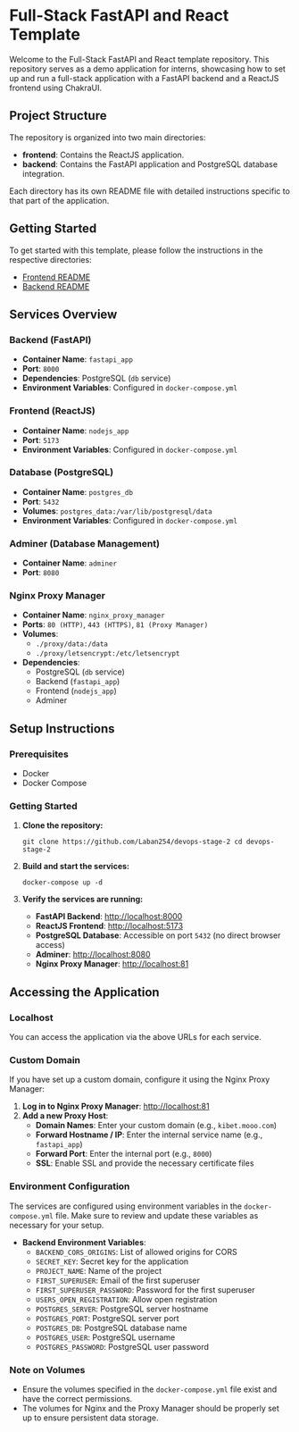 # Full-Stack FastAPI and React Template

Welcome to the Full-Stack FastAPI and React template repository. This repository serves as a demo application for interns, showcasing how to set up and run a full-stack application with a FastAPI backend and a ReactJS frontend using ChakraUI.

## Project Structure

The repository is organized into two main directories:

- **frontend**: Contains the ReactJS application.
- **backend**: Contains the FastAPI application and PostgreSQL database integration.

Each directory has its own README file with detailed instructions specific to that part of the application.

## Getting Started

To get started with this template, please follow the instructions in the respective directories:

- [Frontend README](./frontend/README.md)
- [Backend README](./backend/README.md)

## Services Overview

### Backend (FastAPI)

-   **Container Name**: `fastapi_app`
-   **Port**: `8000`
-   **Dependencies**: PostgreSQL (`db` service)
-   **Environment Variables**: Configured in `docker-compose.yml`

### Frontend (ReactJS)

-   **Container Name**: `nodejs_app`
-   **Port**: `5173`
-   **Environment Variables**: Configured in `docker-compose.yml`

### Database (PostgreSQL)

-   **Container Name**: `postgres_db`
-   **Port**: `5432`
-   **Volumes**: `postgres_data:/var/lib/postgresql/data`
-   **Environment Variables**: Configured in `docker-compose.yml`

### Adminer (Database Management)

-   **Container Name**: `adminer`
-   **Port**: `8080`

### Nginx Proxy Manager

-   **Container Name**: `nginx_proxy_manager`
-   **Ports**: `80 (HTTP)`, `443 (HTTPS)`, `81 (Proxy Manager)`
-   **Volumes**:
    -   `./proxy/data:/data`
    -   `./proxy/letsencrypt:/etc/letsencrypt`
-   **Dependencies**:
    -   PostgreSQL (`db` service)
    -   Backend (`fastapi_app`)
    -   Frontend (`nodejs_app`)
    -   Adminer

## Setup Instructions

### Prerequisites

-   Docker
-   Docker Compose

### Getting Started

1.  **Clone the repository:**
    
   
    
    `git clone https://github.com/Laban254/devops-stage-2
    cd devops-stage-2` 
    
2.  **Build and start the services:**
    
  
    
    `docker-compose up -d` 
    
3.  **Verify the services are running:**
    
    -   **FastAPI Backend**: [http://localhost:8000](http://localhost:8000)
    -   **ReactJS Frontend**: [http://localhost:5173](http://localhost:5173)
    -   **PostgreSQL Database**: Accessible on port `5432` (no direct browser access)
    -   **Adminer**: [http://localhost:8080](http://localhost:8080)
    -   **Nginx Proxy Manager**: [http://localhost:81](http://localhost:81)

## Accessing the Application

### Localhost

You can access the application via the above URLs for each service.

### Custom Domain

If you have set up a custom domain, configure it using the Nginx Proxy Manager:

1.  **Log in to Nginx Proxy Manager**: [http://localhost:81](http://localhost:81)
2.  **Add a new Proxy Host**:
    -   **Domain Names**: Enter your custom domain (e.g., `kibet.mooo.com`)
    -   **Forward Hostname / IP**: Enter the internal service name (e.g., `fastapi_app`)
    -   **Forward Port**: Enter the internal port (e.g., `8000`)
    -   **SSL**: Enable SSL and provide the necessary certificate files

### Environment Configuration

The services are configured using environment variables in the `docker-compose.yml` file. Make sure to review and update these variables as necessary for your setup.

-   **Backend Environment Variables**:
    -   `BACKEND_CORS_ORIGINS`: List of allowed origins for CORS
    -   `SECRET_KEY`: Secret key for the application
    -   `PROJECT_NAME`: Name of the project
    -   `FIRST_SUPERUSER`: Email of the first superuser
    -   `FIRST_SUPERUSER_PASSWORD`: Password for the first superuser
    -   `USERS_OPEN_REGISTRATION`: Allow open registration
    -   `POSTGRES_SERVER`: PostgreSQL server hostname
    -   `POSTGRES_PORT`: PostgreSQL server port
    -   `POSTGRES_DB`: PostgreSQL database name
    -   `POSTGRES_USER`: PostgreSQL username
    -   `POSTGRES_PASSWORD`: PostgreSQL user password

### Note on Volumes

-   Ensure the volumes specified in the `docker-compose.yml` file exist and have the correct permissions.
-   The volumes for Nginx and the Proxy Manager should be properly set up to ensure persistent data storage.
